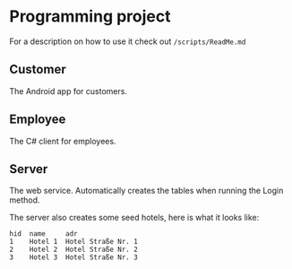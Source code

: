 # Programming project 

For a description on how to use it check out `/scripts/ReadMe.md`

## Customer

The Android app for customers.

## Employee

The C# client for employees.

## Server

The web service. Automatically creates the tables when running the Login method. 

The server also creates some seed hotels, here is what it looks like:

    hid  name     adr
	1    Hotel 1  Hotel Straße Nr. 1
	2    Hotel 2  Hotel Straße Nr. 2
	3    Hotel 3  Hotel Straße Nr. 3